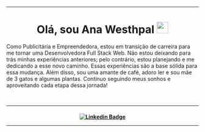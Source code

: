 <hr>

<h1 align="center">Olá, sou Ana Westhpal <img width="30px" src="https://raw.githubusercontent.com/iampavangandhi/iampavangandhi/master/gifs/Hi.gif"></h1>

</h3>

Como Publicitária e Empreendedora, estou em transição de carreira para me tornar uma Desenvolvedora Full Stack Web. Não estou deixando para trás minhas experiências anteriores; pelo contrário, estou planejando e me dedicando a esse novo caminho. Essas experiências são a base sólida para essa mudança. Além disso, sou uma amante de café, adoro ler e sou mãe de 3 gatos e algumas plantas. Continuo seguindo meus sonhos e aproveitando cada etapa dessa jornada!

<br>


 <hr> <h4 align="center">
 
  [![Linkedin Badge](https://img.shields.io/badge/-Linkedin-blue?style=for-the-badge&logo=Linkedin&logoColor=white&link=https://github.com/arthurspk)](https://www.linkedin.com/in/anawesthpal)
 
<hr>
